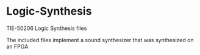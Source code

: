 # Logic-Synthesis
TIE-50206 Logic Synthesis files

The included files implement a sound synthesizer that was synthesized on an FPGA
